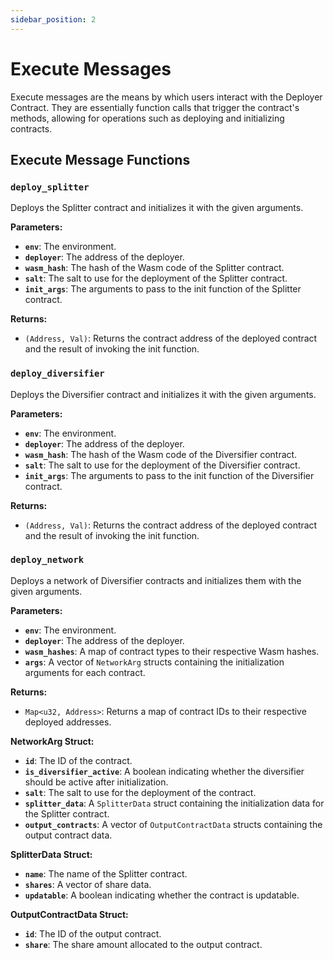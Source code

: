 ```yaml
---
sidebar_position: 2
---
```


# Execute Messages

Execute messages are the means by which users interact with the Deployer Contract. They are essentially function calls that trigger the contract's methods, allowing for operations such as deploying and initializing contracts.

## Execute Message Functions

### `deploy_splitter`

Deploys the Splitter contract and initializes it with the given arguments.

**Parameters:**

- **`env`**: The environment.
- **`deployer`**: The address of the deployer.
- **`wasm_hash`**: The hash of the Wasm code of the Splitter contract.
- **`salt`**: The salt to use for the deployment of the Splitter contract.
- **`init_args`**: The arguments to pass to the init function of the Splitter contract.

**Returns:**

- `(Address, Val)`: Returns the contract address of the deployed contract and the result of invoking the init function.

### `deploy_diversifier`

Deploys the Diversifier contract and initializes it with the given arguments.

**Parameters:**

- **`env`**: The environment.
- **`deployer`**: The address of the deployer.
- **`wasm_hash`**: The hash of the Wasm code of the Diversifier contract.
- **`salt`**: The salt to use for the deployment of the Diversifier contract.
- **`init_args`**: The arguments to pass to the init function of the Diversifier contract.

**Returns:**

- `(Address, Val)`: Returns the contract address of the deployed contract and the result of invoking the init function.

### `deploy_network`

Deploys a network of Diversifier contracts and initializes them with the given arguments.

**Parameters:**

- **`env`**: The environment.
- **`deployer`**: The address of the deployer.
- **`wasm_hashes`**: A map of contract types to their respective Wasm hashes.
- **`args`**: A vector of `NetworkArg` structs containing the initialization arguments for each contract.

**Returns:**

- `Map<u32, Address>`: Returns a map of contract IDs to their respective deployed addresses.

**NetworkArg Struct:**

- **`id`**: The ID of the contract.
- **`is_diversifier_active`**: A boolean indicating whether the diversifier should be active after initialization.
- **`salt`**: The salt to use for the deployment of the contract.
- **`splitter_data`**: A `SplitterData` struct containing the initialization data for the Splitter contract.
- **`output_contracts`**: A vector of `OutputContractData` structs containing the output contract data.

**SplitterData Struct:**

- **`name`**: The name of the Splitter contract.
- **`shares`**: A vector of share data.
- **`updatable`**: A boolean indicating whether the contract is updatable.

**OutputContractData Struct:**

- **`id`**: The ID of the output contract.
- **`share`**: The share amount allocated to the output contract.

